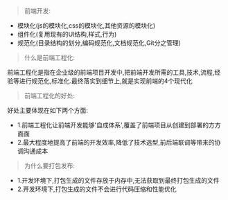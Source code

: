 > 前端开发:
* 模块化(js的模块化,css的模块化,其他资源的模块化)
* 组件化(复用现有的UI结构,样式,行为)
* 规范化(目录结构的划分,编码规范化,文档规范化,Git分之管理)

> 什么是前端工程化:

前端工程化是指在企业级的前端项目开发中,把前端开发所需的工具,技术,流程,经验等进行规范化,标准化.最终落实到细节上,就是实现前端的4个现代化

> 前端工程化的好处:

好处主要体现在如下两个方面:
* 1.前端工程化让前端开发能够'自成体系',覆盖了前端项目从创建到部署的方方面面
* 2.最大程度地提高了前端的开发效率,降低了技术选型,前后端联调等带来的协调沟通成本

> 为什么要打包发布:

* 1.开发环境下,打包生成的文件存放于内存中,无法获取到最终打包生成的文件
* 2.开发环境下,打包生成的文件不会进行代码压缩和性能优化








